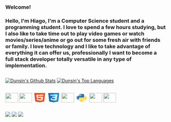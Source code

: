 ### Welcome!

### Hello, I'm Hiago, I'm a Computer Science student and a programming student. I love to spend a few hours studying, but I also like to take time out to play video games or watch movies/series/anime or go out for some fresh air with friends or family. I love technology and I like to take advantage of everything it can offer us, professionally I want to become a full stack developer totally versatile in any type of implementation.

##

<a href="https://github.com/hiagozavarize"><img alt="Dunsin's Github Stats" src="https://github-readme-stats.vercel.app/api?username=hiagozavarize&show_icons=true&count_private=true&theme=radical" /></a>
<a href="https://github.com/hiagozavarize"><img alt="Dunsin's Top Languages" src="https://github-readme-stats.vercel.app/api/top-langs/?username=hiagozavarize&langs_count=8&count_private=true&layout=compact&theme=radical"/></a>
##
<div style="diplay: inline_block">
  <img align="center" height="30" width="40" src="https://cdn.jsdelivr.net/gh/devicons/devicon/icons/git/git-plain.svg">
  <img align="center" height="30" width="40" src="https://cdn.jsdelivr.net/gh/devicons/devicon/icons/vscode/vscode-original.svg" />
  <img align="center" height="30" width="40" src="https://raw.githubusercontent.com/devicons/devicon/master/icons/html5/html5-original.svg">
  <img align="center" height="30" width="40" src="https://raw.githubusercontent.com/devicons/devicon/master/icons/css3/css3-original.svg">
  <img align="center" height="30" width="40" src="https://cdn.jsdelivr.net/gh/devicons/devicon/icons/javascript/javascript-original.svg" /> 
  <img align="center" height="30" width="40" src="https://raw.githubusercontent.com/devicons/devicon/master/icons/python/python-original.svg">
  <img align="center" height="30" width="40" src="https://cdn.jsdelivr.net/gh/devicons/devicon/icons/ruby/ruby-original.svg" />
  <img align="center" height="30" width="40" src="https://cdn.jsdelivr.net/gh/devicons/devicon/icons/c/c-original.svg" />
  
</div>

##

<a href="https://www.linkedin.com/in/hiago-de-lima-zavarize-a4a97a1b5/" target="_blank"><img src="https://img.shields.io/badge/-LinkedIn-%230077B5?style=for-the-badge&logo=linkedin&logoColor=white" target="_blank"></a>
<a href="https://www.instagram.com/hiago_zavarize/" target="_blank"><img src="https://img.shields.io/badge/-Instagram-%23E4405F?style=for-the-badge&logo=instagram&logoColor=white" target="_blank"></a>
<a href = "mailto:hiagozavarizex2@Gmail.com"><img src="https://img.shields.io/badge/-Gmail-%23333?style=for-the-badge&logo=gmail&logoColor=white" target="_blank"></a>

<!--![Snake animation](https://github.com/hiagozavarize/rafaballerini2/blob/output/github-contribution-grid-snake.svg)-->
<!--![Snake animation](https://github.com/hiagozavarize/hiagozavarize/blob/output/github-contribution-grid-snake.svg)-->

<!--<picture>
  <source
    media="(prefers-color-scheme: dark)"
    srcset="https://raw.githubusercontent.com/platane/snk/output/github-contribution-grid-snake-dark.svg"
  />
  <source
    media="(prefers-color-scheme: dark)"
    srcset="https://raw.githubusercontent.com/platane/snk/output/github-contribution-grid-snake.svg"
  />
  <img
    alt="github contribution grid snake animation"
    src="https://raw.githubusercontent.com/platane/snk/output/github-contribution-grid-snake.svg"
  />
</picture>-->


